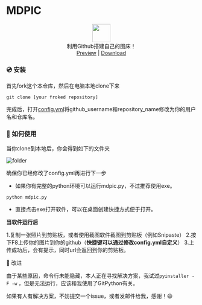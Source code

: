 # MDPIC
<p align="center" class="has-mb-6">
<img class="not-gallery-item" height="48" src="https://i.loli.net/2019/12/14/L3ZzHyqvshx9c2o.png">
<br> 利用Github搭建自己的图床！
<br>
<a href="https://github.com/skycity233/MDPIC">Preview</a> |
<a href="https://github.com/skycity233/MDPIC/releases/download/v1.0/MDPIC.rar">Download</a>
<br>
</p>

### :cd: 安装
首先fork这个本仓库，然后在电脑本地clone下来

```shell
git clone [your froked repository]
```
完成后，打开[config.yml](https://github.com/skycity233/MDPIC/blob/master/config.yml)将github_username和repository_name修改为你的用户名和仓库名。

### :gift: 如何使用

当你clone到本地后，你会得到如下的文件夹

![folder](https://raw.githubusercontent.com/skycity233/MYMDPIC/master/images/image_20191214215017952015.png)

确保你已经修改了config.yml再进行下一步

- 如果你有完整的python环境可以运行mdpic.py，不过推荐使用exe。

```shell
python mdpic.py
```

- 直接点击exe打开软件，可以在桌面创建快捷方式便于打开。

**当软件运行后**

1.复制一张照片到剪贴板，或者使用截图软件截图到剪贴板（例如Snipaste）
2.按下F8上传你的图片到你的github（**快捷键可以通过修改config.yml自定义**）
3.上传成功后，会有提示，同时url会返回到你的剪贴板。

🔨 改进

由于某些原因，命令行未能隐藏，本人正在寻找解决方案，我试过`pyinstaller -F -w` ，但是无法运行，应该和我使用了GitPython有关。

如果有人有解决方案，不妨提交一个issue，或者发邮件给我，感谢！:smile:
